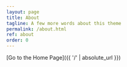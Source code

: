 ```yaml
---
layout: page
title: About
tagline: A few more words about this theme
permalink: /about.html
ref: about
order: 0
---
```


[Go to the Home Page]({{ '/' | absolute_url }})
